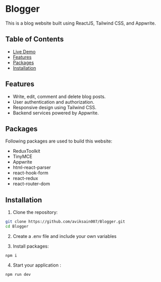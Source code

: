 # Blogger

This is a blog website built using ReactJS, Tailwind CSS, and Appwrite.

## Table of Contents

- [Live Demo](https://blogger-rosy.vercel.app/)
- [Features](#features)
- [Packages](#packages)
- [Installation](#installation)

## Features

- Write, edit, comment and delete blog posts.
- User authentication and authorization.
- Responsive design using Tailwind CSS.
- Backend services powered by Appwrite.

## Packages

Following packages are used to build this website:
- ReduxToolkit
- TinyMCE
- Appwrite
- html-react-parser
- react-hook-form
- react-redux
- react-router-dom


## Installation

1. Clone the repository:

```bash
git clone https://github.com/aviksain007/Blogger.git
cd Blogger
```

2. Create a .env file and include your own variables

3. Install packages:
```
npm i
```
4. Start your application :
```
npm run dev
```


